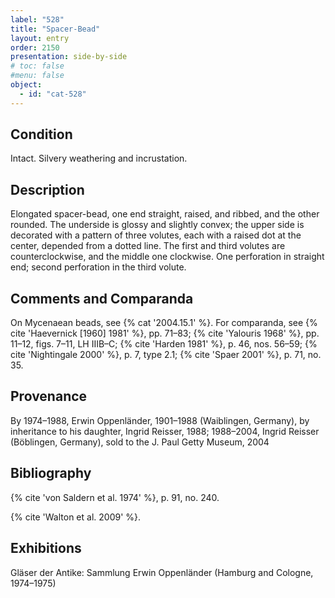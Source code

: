```yaml
---
label: "528"
title: "Spacer-Bead"
layout: entry
order: 2150
presentation: side-by-side
# toc: false
#menu: false 
object:
  - id: "cat-528"
---
```


## Condition

Intact. Silvery weathering and incrustation.

## Description

Elongated spacer-bead, one end straight, raised, and ribbed, and the other rounded. The underside is glossy and slightly convex; the upper side is decorated with a pattern of three volutes, each with a raised dot at the center, depended from a dotted line. The first and third volutes are counterclockwise, and the middle one clockwise. One perforation in straight end; second perforation in the third volute.

## Comments and Comparanda

On Mycenaean beads, see {% cat '2004.15.1' %}. For comparanda, see {% cite 'Haevernick [1960] 1981' %}, pp. 71–83; {% cite 'Yalouris 1968' %}, pp. 11–12, figs. 7–11, LH IIIB–C; {% cite 'Harden 1981' %}, p. 46, nos. 56–59; {% cite 'Nightingale 2000' %}, p. 7, type 2.1; {% cite 'Spaer 2001' %}, p. 71, no. 35.

## Provenance

By 1974–1988, Erwin Oppenländer, 1901–1988 (Waiblingen, Germany), by inheritance to his daughter, Ingrid Reisser, 1988; 1988–2004, Ingrid Reisser (Böblingen, Germany), sold to the J. Paul Getty Museum, 2004

## Bibliography

{% cite 'von Saldern et al. 1974' %}, p. 91, no. 240.

{% cite 'Walton et al. 2009' %}.

## Exhibitions

Gläser der Antike: Sammlung Erwin Oppenländer (Hamburg and Cologne, 1974–1975)